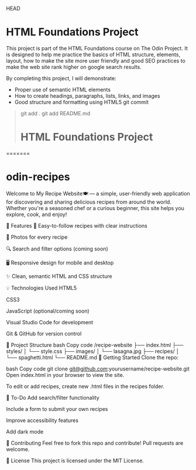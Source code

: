 HEAD
# HTML Foundations Project

This project is part of the HTML Foundations course on The Odin Project.
It is designed to help me practice the basics of HTML structure, elements, layout, how to make the site more user friendly and good SEO practices to make the web site rank higher on google search results.

By completing this project, I will demonstrate:
- Proper use of semantic HTML elements
- How to create headings, paragraphs, lists, links, and images
- Good structure and formatting using HTML5
git commit
> git add .
> git add README.md
>  # HTML Foundations Project
=======
# odin-recipes
Welcome to My Recipe Website🍽️ — a simple, user-friendly web application for discovering and sharing delicious recipes from around the world. Whether you're a seasoned chef or a curious beginner, this site helps you explore, cook, and enjoy!

🔧 Features
🍲 Easy-to-follow recipes with clear instructions

📸 Photos for every recipe

🔍 Search and filter options (coming soon)

🖥️ Responsive design for mobile and desktop

✨ Clean, semantic HTML and CSS structure

💡 Technologies Used
HTML5

CSS3

JavaScript (optional/coming soon)

Visual Studio Code for development

Git & GitHub for version control

📁 Project Structure
bash
Copy code
/recipe-website
├── index.html
├── styles/
│   └── style.css
├── images/
│   └── lasagna.jpg
├── recipes/
│   └── spaghetti.html
└── README.md
🚀 Getting Started
Clone the repo:

bash
Copy code
git clone git@github.com:yourusername/recipe-website.git
Open index.html in your browser to view the site.

To edit or add recipes, create new .html files in the recipes folder.

📌 To-Do
 Add search/filter functionality

 Include a form to submit your own recipes

 Improve accessibility features

 Add dark mode

🤝 Contributing
Feel free to fork this repo and contribute! Pull requests are welcome.

📄 License
This project is licensed under the MIT License.


